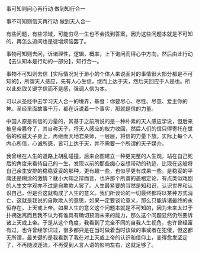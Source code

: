 
事可知则问心再行动 做到知行合一

事不可知则信天再行动 做到天人合一

有些问题，有些领域，可能穷尽一生也不会找到答案，因为这些问题本就是不可知的，再怎么追问也是徒增烦恼罢了。

事物可知则去问，诉诸理性，逻辑，概率，上下询问而得心中方向，然后由此行动【去认知本是行动的一部分】，知行合一。

事物不可知则去信【实际情况对于渺小的个体人来说面对的事情很大部分都是不可知的】，所谓天人感应，先有人心生信，继而上达于天，然后天回应于人是也。所以此处取关键字信而不是感，强调人信为本。

可以从圣经中去学习天人合一的境界，基督：你要尽心、尽性、尽意、爱主你的神。圣经里面故事千万，都在诉说着一个事实，那就是信的力量。

中国人原是有信的力量的，其基于之前所说的是一种朴素的天人感应学说，但后来被皇帝篡夺了，其自称天子，将天人感应的权力收回，然后人们的信只得寄托在世俗的权威天子身上，再继而天地君亲师，一层层，将信的力量下放。实际上每个人内心所信，心诚所感，皆可上达于天，并不需要一个所谓的天子媒介。

我曾经在人生的道路上胡乱碰撞，后来企图建立一种更完整的人生观，站在自己死后的角度来看待自己的一生，发现以前的那些痴心妄想带动的轨迹，比现在这般将自己余生安排的稳稳妥妥的那种，更有趣一些，也似乎更有成果一些。是稳妥的平庸还是糊涂的激情？就小大知之辩而言，也许那个所谓的盖棺定论，有点类似戏剧的人生文学观亦不过是自欺欺人罢了。人生最紧要的当然是知和识，认识世界和认识自己，但是否这就构成了人生的意义。我们所谈论的一切最终都将以某种方式消亡，这就是我说的自欺欺人的意思，如果一定要谈论意义，那么只能诉诸最终的永恒存在，上天或上帝。如果人生的意义这个问题本就是不可知的，因为未来太过于扑朔迷离而且我不认为有谁具有确切预测未来的能力，那么这个问题显然仍然要诉诸上天或上帝。于是从这个角度，我看到了完全不同的自我人生视角，也许曾经富有过，也许曾经学识过，很多都只是在当时做着当时该做的事或者在犯傻，但这都无所谓，最关键的是我看到了我在对上天或上帝的认识和信仰上，变得愈发坚定了，不再随波逐流，不再受到人言人语的影响左右，这就足够了。
